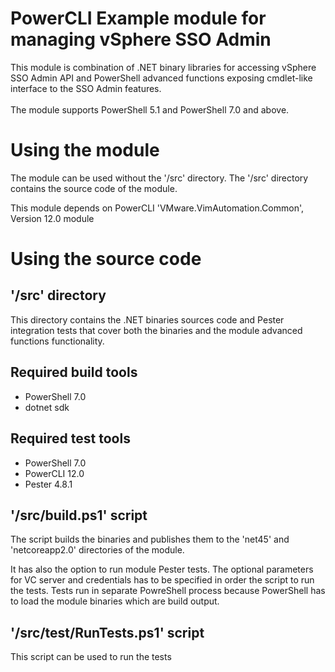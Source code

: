 # PowerCLI Example module for managing vSphere SSO Admin
This module is combination of .NET binary libraries for accessing vSphere SSO Admin API and PowerShell advanced functions exposing cmdlet-like interface to the SSO Admin features.<br/>
<br/>
The module supports PowerShell 5.1 and PowerShell 7.0 and above.<br/>

# Using the module
The module can be used without the '/src' directory. The '/src' directory contains the source code of the module.<br/>

This module depends on PowerCLI 'VMware.VimAutomation.Common', Version 12.0 module<br/>

# Using the source code
## '/src' directory
This directory contains the .NET binaries sources code and Pester integration tests that cover both the binaries and the module advanced functions functionality.<br/>

## Required build tools
- PowerShell 7.0<br/>
- dotnet sdk<br/>

## Required test tools 
- PowerShell 7.0
- PowerCLI 12.0<br/>
- Pester 4.8.1<br/>

## '/src/build.ps1' script
The script builds the binaries and publishes them to the 'net45' and 'netcoreapp2.0' directories of the module.<br/>

It has also the option to run module Pester tests. The optional parameters for VC server and credentials has to be specified in order the script to run the tests. Tests run in separate PowreShell process because PowerShell has to load the module binaries which are build output.<br/>

## '/src/test/RunTests.ps1' script
This script can be used to run the tests<br/>